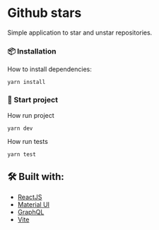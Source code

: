 # Github stars

Simple application to star and unstar repositories.

### 📦 Installation

How to install dependencies:

```
yarn install
```

### 🚀 Start project

How run project

```
yarn dev
```

How run tests

```
yarn test
```

## 🛠️ Built with:

- [ReactJS](https://reactjs.org/)
- [Material UI](https://mui.com/)
- [GraphQL](https://graphql.org/)
- [Vite](https://vitejs.dev/)
